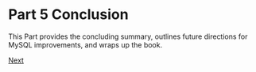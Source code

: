 # Part 5 Conclusion

This Part provides the concluding summary, outlines future directions for MySQL improvements, and wraps up the book.

[Next](Chapter12.md)
